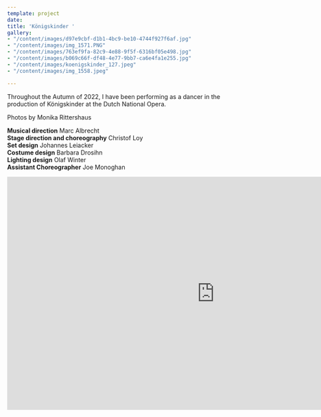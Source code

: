 ```yaml
---
template: project
date: 
title: 'Königskinder '
gallery:
- "/content/images/d97e9cbf-d1b1-4bc9-be10-4744f927f6af.jpg"
- "/content/images/img_1571.PNG"
- "/content/images/763ef9fa-82c9-4e88-9f5f-6316bf05e498.jpg"
- "/content/images/b069c66f-df48-4e77-9bb7-ca6e4fa1e255.jpg"
- "/content/images/koenigskinder_127.jpeg"
- "/content/images/img_1558.jpeg"

---
```

Throughout the Autumn of 2022, I have been performing as a dancer in the production of Königskinder at the Dutch National Opera. 

Photos by Monika Rittershaus 

**Musical direction** Marc Albrecht  
**Stage direction and choreography** Christof Loy  
**Set design** Johannes Leiacker  
**Costume design** Barbara Drosihn  
**Lighting design** Olaf Winter  
**Assistant Choreographer** Joe Monoghan

<iframe width="966" height="543" src="https://www.youtube.com/embed/4d0rqLVVWX4" title="Königskinder trailer with Christof Loy | Dutch National Opera" frameborder="0" allow="accelerometer; autoplay; clipboard-write; encrypted-media; gyroscope; picture-in-picture" allowfullscreen></iframe>